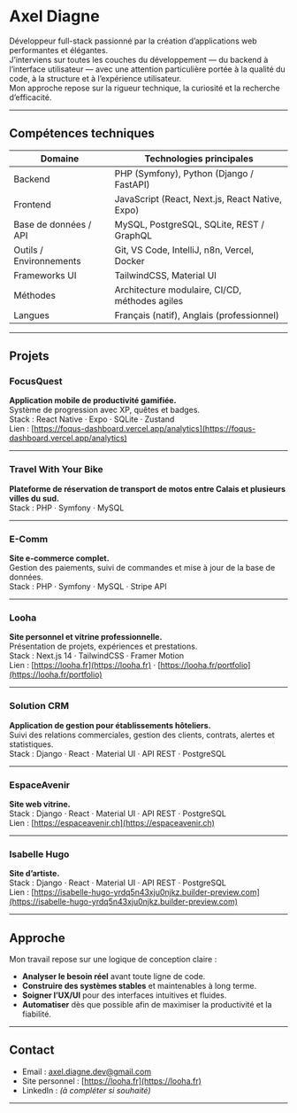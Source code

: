 # Axel Diagne

Développeur full-stack passionné par la création d’applications web performantes et élégantes.  
J’interviens sur toutes les couches du développement — du backend à l’interface utilisateur — avec une attention particulière portée à la qualité du code, à la structure et à l’expérience utilisateur.  
Mon approche repose sur la rigueur technique, la curiosité et la recherche d’efficacité.

---

## Compétences techniques

| Domaine                | Technologies principales                                  |
|------------------------|----------------------------------------------------------|
| Backend                | PHP (Symfony), Python (Django / FastAPI)                 |
| Frontend               | JavaScript (React, Next.js, React Native, Expo)          |
| Base de données / API  | MySQL, PostgreSQL, SQLite, REST / GraphQL                |
| Outils / Environnements| Git, VS Code, IntelliJ, n8n, Vercel, Docker              |
| Frameworks UI          | TailwindCSS, Material UI                                 |
| Méthodes               | Architecture modulaire, CI/CD, méthodes agiles           |
| Langues                | Français (natif), Anglais (professionnel)                |

---

## Projets

### FocusQuest
**Application mobile de productivité gamifiée.**  
Système de progression avec XP, quêtes et badges.  
Stack : React Native · Expo · SQLite · Zustand  
Lien : [https://foqus-dashboard.vercel.app/analytics](https://foqus-dashboard.vercel.app/analytics)

---

### Travel With Your Bike  
**Plateforme de réservation de transport de motos entre Calais et plusieurs villes du sud.**  
Stack : PHP · Symfony · MySQL

---

### E-Comm  
**Site e-commerce complet.**  
Gestion des paiements, suivi de commandes et mise à jour de la base de données.  
Stack : PHP · Symfony · MySQL · Stripe API

---

### Looha  
**Site personnel et vitrine professionnelle.**  
Présentation de projets, expériences et prestations.  
Stack : Next.js 14 · TailwindCSS · Framer Motion  
Lien : [https://looha.fr](https://looha.fr) · [https://looha.fr/portfolio](https://looha.fr/portfolio)

---

### Solution CRM  
**Application de gestion pour établissements hôteliers.**  
Suivi des relations commerciales, gestion des clients, contrats, alertes et statistiques.  
Stack : Django · React · Material UI · API REST · PostgreSQL

---

### EspaceAvenir  
**Site web vitrine.**  
Stack : Django · React · Material UI · API REST · PostgreSQL  
Lien : [https://espaceavenir.ch](https://espaceavenir.ch)

---

### Isabelle Hugo  
**Site d’artiste.**  
Stack : Django · React · Material UI · API REST · PostgreSQL  
Lien : [https://isabelle-hugo-yrdq5n43xju0njkz.builder-preview.com](https://isabelle-hugo-yrdq5n43xju0njkz.builder-preview.com)

---

## Approche

Mon travail repose sur une logique de conception claire :  
- **Analyser le besoin réel** avant toute ligne de code.  
- **Construire des systèmes stables** et maintenables à long terme.  
- **Soigner l’UX/UI** pour des interfaces intuitives et fluides.  
- **Automatiser** dès que possible afin de maximiser la productivité et la fiabilité.  

---

## Contact

- Email : axel.diagne.dev@gmail.com  
- Site personnel : [https://looha.fr](https://looha.fr)  
- LinkedIn : *(à compléter si souhaité)*

---

